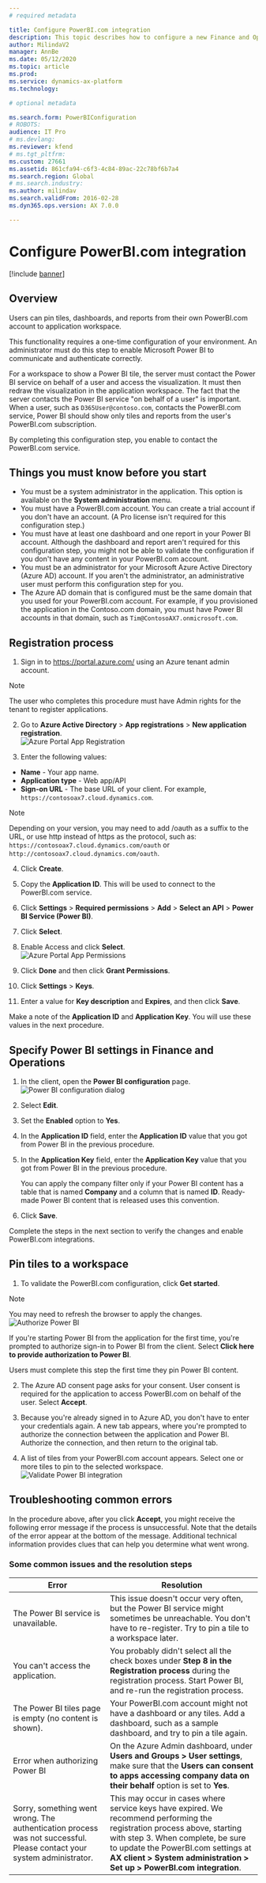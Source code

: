 ```yaml
---
# required metadata

title: Configure PowerBI.com integration
description: This topic describes how to configure a new Finance and Operations environment to support integration with PowerBI.com.
author: MilindaV2
manager: AnnBe
ms.date: 05/12/2020
ms.topic: article
ms.prod: 
ms.service: dynamics-ax-platform
ms.technology: 

# optional metadata

ms.search.form: PowerBIConfiguration
# ROBOTS: 
audience: IT Pro
# ms.devlang: 
ms.reviewer: kfend
# ms.tgt_pltfrm: 
ms.custom: 27661
ms.assetid: 861cfa94-c6f3-4c84-89ac-22c78bf6b7a4
ms.search.region: Global
# ms.search.industry: 
ms.author: milindav
ms.search.validFrom: 2016-02-28
ms.dyn365.ops.version: AX 7.0.0

---
```


# Configure PowerBI.com integration

[!include [banner](../includes/banner.md)]

## Overview

Users can pin tiles, dashboards, and reports from their own PowerBI.com account to application workspace.

This functionality requires a one-time configuration of your environment. An administrator must do this step to enable Microsoft Power BI to communicate and authenticate correctly.

For a workspace to show a Power BI tile, the server must contact the Power BI service on behalf of a user and access the visualization. It must then redraw the visualization in the application workspace. The fact that the server contacts the Power BI service "on behalf of a user" is important. When a user, such as `D365User@contoso.com`, contacts the PowerBI.com service, Power BI should show only tiles and reports from the user's PowerBI.com subscription.

By completing this configuration step, you enable to contact the PowerBI.com service.

## Things you must know before you start 

- You must be a system administrator in the application. This option is available on the **System administration** menu.
- You must have a PowerBI.com account. You can create a trial account if you don't have an account. (A Pro license isn't required for this configuration step.)
- You must have at least one dashboard and one report in your Power BI account. Although the dashboard and report aren't required for this configuration step, you might not be able to validate the configuration if you don't have any content in your PowerBI.com account.
- You must be an administrator for your Microsoft Azure Active Directory (Azure AD) account. If you aren't the administrator, an administrative user must perform this configuration step for you.
- The Azure AD domain that is configured must be the same domain that you used for your PowerBI.com account. For example, if you provisioned the application in the Contoso.com domain, you must have Power BI accounts in that domain, such as `Tim@ContosoAX7.onmicrosoft.com`.

## Registration process 

1. Sign in to https://portal.azure.com/ using an Azure tenant admin account.<br>
> [!NOTE]
> The user who completes this procedure must have Admin rights for the tenant to register applications.

2. Go to **Azure Active Directory** > **App registrations** > **New application registration**.<br>
    ![Azure Portal App Registration](media/Azure-Portal-AppRegistration.png)

3. Enter the following values:

- **Name** - Your app name.
- **Application type** - Web app/API
- **Sign-on URL** - The base URL of your client. For example, `https://contosoax7.cloud.dynamics.com`.

> [!NOTE]
> Depending on your version, you may need to add /oauth as a suffix to the URL, or use http instead of https as the protocol, such as: `https://contosoax7.cloud.dynamics.com/oauth` or `http://contosoax7.cloud.dynamics.com/oauth`.
			 
4. Click **Create**.
5. Copy the **Application ID**. This will be used to connect to the PowerBI.com service.
6. Click **Settings** > **Required permissions** > **Add** > **Select an API** > **Power BI Service (Power BI)**.
7. Click **Select**.
8. Enable Access and click **Select**.<br>
    ![Azure Portal App Permissions](media/Azure-Portal-AppPermissions.png)

9. Click **Done** and then click **Grant Permissions**.
10. Click **Settings** > **Keys**.
11. Enter a value for **Key description** and **Expires**, and then click **Save**.

Make a note of the **Application ID** and **Application Key**. You will use these values in the next procedure.

## Specify Power BI settings in Finance and Operations

1. In the client, open the **Power BI configuration** page.<br>
    ![Power BI configuration dialog](./media/D365-PBI-Configuration.png)

2. Select **Edit**.
3. Set the **Enabled** option to **Yes**.
4. In the **Application ID** field, enter the **Application ID** value that you got from Power BI in the previous procedure.
5. In the **Application Key** field, enter the **Application Key** value that you got from Power BI in the previous procedure.

    You can apply the company filter only if your Power BI content has a table that is named **Company** and a column that is named **ID**. Ready-made Power BI content that is released uses this convention.

6. Click **Save**.

Complete the steps in the next section to verify the changes and enable PowerBI.com integrations.

## Pin tiles to a workspace

1. To validate the PowerBI.com configuration, click **Get started**.<br>
> [!NOTE]
> You may need to refresh the browser to apply the changes. <br>
> ![Authorize Power BI](./media/D365-PBI-GetStarted.png)

If you're starting Power BI from the application for the first time, you're prompted to authorize sign-in to Power BI from the client. Select **Click here to provide authorization to Power BI**.

Users must complete this step the first time they pin Power BI content.

2. The Azure AD consent page asks for your consent. User consent is required for the application to access PowerBI.com on behalf of the user. Select **Accept**.

3. Because you're already signed in to Azure AD, you don't have to enter your credentials again. A new tab appears, where you're prompted to authorize the connection between the application and Power BI. Authorize the connection, and then return to the original tab.

4. A list of tiles from your PowerBI.com account appears. Select one or more tiles to pin to the selected workspace.
    ![Validate Power BI integration](./media/D365-PBI-Validation.png)

## Troubleshooting common errors

In the procedure above, after you click **Accept**, you might receive the following error message if the process is unsuccessful. Note that the details of the error appear at the bottom of the message. Additional technical information provides clues that can help you determine what went wrong.

### Some common issues and the resolution steps

| Error                                                       | Resolution |
|-------------------------------------------------------------|------------|
| The Power BI service is unavailable.                        | This issue doesn't occur very often, but the Power BI service might sometimes be unreachable. You don't have to re-register. Try to pin a tile to a workspace later. |
| You can't access the application.                           | You probably didn't select all the check boxes under **Step 8 in the Registration process** during the registration process. Start Power BI, and re-run the registration process. |
| The Power BI tiles page is empty (no content is shown).     | Your PowerBI.com account might not have a dashboard or any tiles. Add a dashboard, such as a sample dashboard, and try to pin a tile again. |
| Error when authorizing Power BI                             | On the Azure Admin dashboard, under **Users and Groups \> User settings**, make sure that the **Users can consent to apps accessing company data on their behalf** option is set to **Yes**. |
| Sorry, something went wrong. The authentication process was not successful. Please contact your system administrator.  | This may occur in cases where service keys have expired. We recommend performing the registration process above, starting with step 3. When complete, be sure to update the PowerBI.com settings at **AX client > System administration > Set up > PowerBI.com integration**. |

